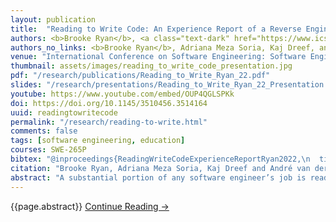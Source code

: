 ```yaml
---
layout: publication
title:  "Reading to Write Code: An Experience Report of a Reverse Engineering and Modeling Course"
authors: <b>Brooke Ryan</b>, <a class="text-dark" href="https://www.ics.uci.edu/~amezasor/">Adriana Meza Soria</a>, <a class="text-dark" href="https://kajdreef.com/">Kaj Dreef</a> and <a class="text-dark" href="https://www.ics.uci.edu/~andre/">André van der Hoek</a>
authors_no_links: <b>Brooke Ryan</b>, Adriana Meza Soria, Kaj Dreef, and André van der Hoek
venue: "International Conference on Software Engineering: Software Engineering Education and Training, 2022"
thumbnail: assets/images/reading_to_write_code_presentation.jpg
pdf: "/research/publications/Reading_to_Write_Ryan_22.pdf"
slides: "/research/presentations/Reading_to_Write_Ryan_22_Presentation.pdf"
youtube: https://www.youtube.com/embed/OUP4QGLSPKk
doi: https://doi.org/10.1145/3510456.3514164
uuid: readingtowritecode
permalink: "/research/reading-to-write.html"
comments: false
tags: [software engineering, education]
courses: SWE-265P
bibtex: "@inproceedings{ReadingWriteCodeExperienceReportRyan2022,\n  title = {Reading to {{Write Code}}: {{An Experience Report}} of a {{Reverse Engineering}} and {{Modeling Course}}},\n  author = {Ryan, Brooke and Soria, Adriana Meza and Dreef, Kaj and van der Hoek, André},\n  booktitle = {44th International Conference on Software Engineering (ICSE ’22)},\n  doi = {https://doi.org/10.1145/3510456.3514164},\n  date = {2022},\n  pages = {12},\n  abstract = {A substantial portion of any software engineer’s job is reading code. Despite the criticality of this skill in a budding software engineer, reading code—and more specifically, techniques on how to read code when integrating oneself into a large existing software project—is often neglected in the typical software engineering education. As part of a new professional Master of Software Engineering at the University of California, Irvine, we designed and delivered a “reading to write code” course from the ground up. Titled Reverse Engineering and Modeling, the course introduces students to techniques they can use to become familiar with a large code base, so they are able to make meaningful contributions. In this paper, we briefly introduce the Master program and its underlying philosophy, articulate the course’s learning outcomes, present the design of the course, and provide a detailed reflection on our experiences in terms of what went well, what did not go well, what we do not know yet, and what our next steps are in preparing for the forthcoming incarnation of the course in Spring 2022. In so doing, we hope to provide a baseline together with lessons learned for others who may be interested in instituting a similar course at their institution.},\n}"
citation: "Brooke Ryan, Adriana Meza Soria, Kaj Dreef and André van der Hoek. 2022. Reading to Write Code: An Experience Report of a Reverse Engineering and Modeling Course. In <em>44nd International Conference on Software Engineering: Software Engineering Education and Training (ICSESEET ’22), May 21–29, 2022, Pittsburgh, PA, USA.</em> ACM, New York, NY, USA, 12 pages. https://doi.org/10.1145/3510456.3514164"
abstract: "A substantial portion of any software engineer’s job is reading code. Despite the criticality of this skill in a budding software engineer, reading code—and more specifically, techniques on how to read code when integrating oneself into a large existing software project— is often neglected in the typical software engineering education. As part of a new professional Master of Software Engineering at the University of California, Irvine, we designed and delivered a “reading to write code” course from the ground up. Titled Reverse Engineering and Modeling, the course introduces students to techniques they can use to become familiar with a large code base, so they are able to make meaningful contributions. In this paper, we briefly introduce the Master program and its underlying philosophy, articulate the course’s learning outcomes, present the design of the course, and provide a detailed reflection on our experiences in terms of what went well, what did not go well, what we do not know yet, and what our next steps are in preparing for the forthcoming incarnation of the course in Spring 2022. In so doing, we hope to provide a baseline together with lessons learned for others who may be interested in instituting a similar course at their institution."
---
```

{{page.abstract}} <a href="{{site.baseurl}}{{page.pdf}}"> Continue Reading → </a>